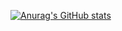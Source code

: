 [![Anurag's GitHub stats](https://github-readme-stats.vercel.app/api?username=bharath529)](https://github.com/anuraghazra/github-readme-stats)
